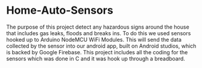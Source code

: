 # Home-Auto-Sensors
The purpose of this project detect any hazardous signs around the house that includes gas leaks, floods and breaks ins. To do this we used sensors hooked up to Arduino NodeMCU WiFi Modules. This will send the data collected by the sensor into our android app, built on Android studios, which is backed by Google Firebase.
This project includes all the coding for the sensors which was done in C and it was hook up through a breadboard.
